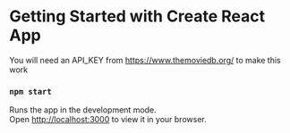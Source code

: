 # Getting Started with Create React App

You will need an API_KEY from https://www.themoviedb.org/ to make this work


### `npm start`

Runs the app in the development mode.\
Open [http://localhost:3000](http://localhost:3000) to view it in your browser.


